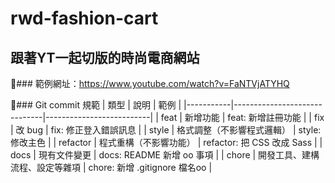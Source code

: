 # rwd-fashion-cart
## 跟著YT一起切版的時尚電商網站

🔸### 範例網址：https://www.youtube.com/watch?v=FaNTVjATYHQ

🔸### Git commit 規範
| 類型      | 說明                         | 範例                     |
|-----------|------------------------------|--------------------------|
| feat      | 新增功能                     | feat: 新增註冊功能       |
| fix       | 改 bug                       | fix: 修正登入錯誤訊息    |
| style     | 格式調整（不影響程式邏輯）  | style: 修改主色          |
| refactor  | 程式重構（不影響功能）       | refactor: 把 CSS 改成 Sass |
| docs      | 現有文件變更                 | docs: README 新增 oo 事項 |
| chore     | 開發工具、建構流程、設定等雜項 | chore: 新增 .gitignore 檔名oo |
